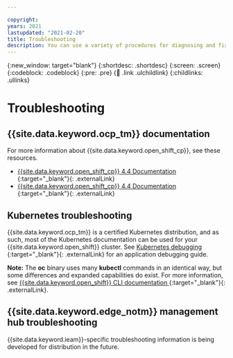 ```yaml
---

copyright:
years: 2021
lastupdated: "2021-02-20"
title: Troubleshooting
description: You can use a variety of procedures for diagnosing and fixing problems that you might encounter when using Open Horizon. 
---
```


{:new_window: target="blank"}
{:shortdesc: .shortdesc}
{:screen: .screen}
{:codeblock: .codeblock}
{:pre: .pre}
{:child: .link .ulchildlink}
{:childlinks: .ullinks}

# Troubleshooting

## {{site.data.keyword.ocp_tm}} documentation

For more information about {{site.data.keyword.open_shift_cp}}, see these resources.

- [{{site.data.keyword.open_shift_cp}} 4.4 Documentation ](https://www.ibm.com/links?url=https%3A%2F%2Fdocs.openshift.com%2Fcontainer-platform%2F4.4%2Fwelcome%2Findex.html){:target="_blank"}{: .externalLink}
- [{{site.data.keyword.open_shift_cp}} 4.4 Documentation ](https://www.ibm.com/links?url=https%3A%2F%2Fdocs.openshift.com%2Fcontainer-platform%2F4.4%2Fwelcome%2Findex.html){:target="_blank"}{: .externalLink}

## Kubernetes troubleshooting

{{site.data.keyword.ocp_tm}} is a certified Kubernetes distribution, and as such, most of the Kubernetes documentation can be used for your {{site.data.keyword.open_shift}} cluster. See [Kubernetes debugging ](https://kubernetes.io/docs/tasks/debug-application-cluster/debug-application/){:target="_blank"}{: .externalLink} for an application debugging guide.

**Note:** The **oc** binary uses many **kubectl** commands in an identical way, but some differences and expanded capabilities do exist. For more information, see [{{site.data.keyword.open_shift}} CLI documentation ](https://docs.openshift.com/container-platform/4.5/cli_reference/openshift_cli/usage-oc-kubectl.html){:target="_blank"}{: .externalLink}. 

## {{site.data.keyword.edge_notm}} management hub troubleshooting

{{site.data.keyword.ieam}}-specific troubleshooting information is being developed for distribution in the future.
